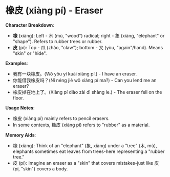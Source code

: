 # **橡皮 (xiàng pí) - Eraser**

**Character Breakdown**:  
- **橡** (xiàng): Left - 木 (mù, "wood") radical; right - 象 (xiàng, "elephant" or "shape"). Refers to rubber trees or rubber.  
- **皮** (pí): Top - 爪 (zhǎo, "claw"); bottom - 又 (yòu, "again"/hand). Means "skin" or "hide".

**Examples**:  
- 我有一块橡皮。(Wǒ yǒu yí kuài xiàng pí.) - I have an eraser.  
- 你能借我橡皮吗？(Nǐ néng jiè wǒ xiàng pí ma?) - Can you lend me an eraser?  
- 橡皮掉在地上了。(Xiàng pí diào zài dì shàng le.) - The eraser fell on the floor.

**Usage Notes**:  
- 橡皮 (xiàng pí) mainly refers to pencil erasers.  
- In some contexts, 橡皮 (xiàng pí) refers to "rubber" as a material.

**Memory Aids**:  
- 橡 (xiàng): Think of an "elephant" (象, xiàng) under a "tree" (木, mù), elephants sometimes eat leaves from trees-here representing a "rubber tree."  
- 皮 (pí): Imagine an eraser as a "skin" that covers mistakes-just like 皮 (pí, "skin") covers a body.